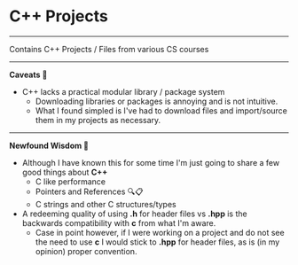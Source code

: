 # C++ Projects

***

Contains C++ Projects / Files from various CS courses

***

**Caveats 😬**
- C++ lacks a practical modular library / package system
  - Downloading libraries or packages is annoying and is not intuitive.
  - What I found simpled is I've had to download files and import/source them in my projects as necessary.

***

**Newfound Wisdom 💭**
- Although I have known this for some time I'm just going to share a few good things about **C++**
  - C like performance
  - Pointers and References 🔍📋
  - C strings and other C structures/types
- A redeeming quality of using **.h** for header files vs **.hpp** is the backwards compatibility with **c** from what I'm aware.
  - Case in point however, if I were working on a project and do not see the need to use **c** I would stick to **.hpp** for header files, as is (in my opinion) proper convention.
